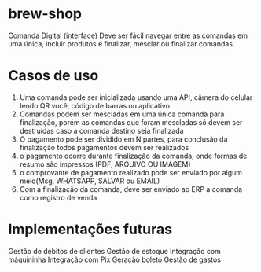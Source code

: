 # brew-shop
Comanda Digital (interface)
Deve ser fácil navegar entre as comandas em uma única, incluir produtos e finalizar, mesclar ou finalizar comandas

# Casos de uso
1) Uma comanda pode ser inicializada usando uma API, câmera do celular lendo QR você, código de barras ou aplicativo
2) Comandas podem ser mescladas em uma única comanda para finalização, porém as comandas que foram mescladas só devem ser destruídas caso a comanda destino seja finalizada
3) O pagamento pode ser dividido em N partes, para conclusão da finalização todos pagamentos devem ser realizados
4) o pagamento ocorre durante finalização da comanda, onde formas de resumo são impressos (PDF, ARQUIVO OU IMAGEM)
5) o comprovante de pagamento realizado pode ser enviado por algum meio(Msg, WHATSAPP, SALVAR ou EMAIL)
6) Com a finalização da comanda, deve ser enviado ao ERP a comanda como registro de venda


# Implementações futuras
Gestão de débitos de clientes
Gestão de estoque
Integração com máquininha
Integração com Pix
Geração boleto
Gestão de gastos

